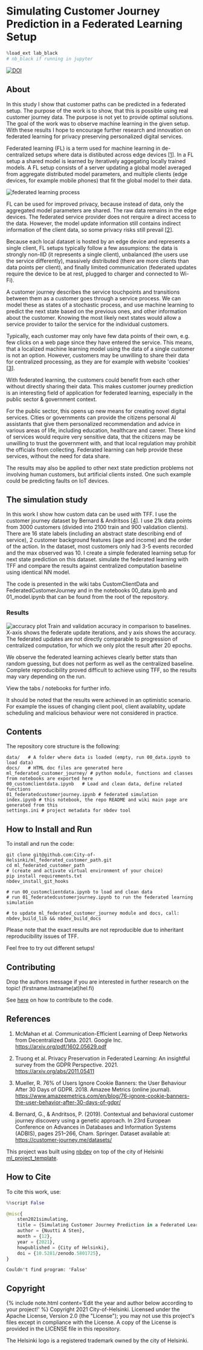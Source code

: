 # Simulating Customer Journey Prediction in a Federated Learning Setup



```python
%load_ext lab_black
# nb_black if running in jupyter
```

[![DOI](https://zenodo.org/badge/415873102.svg)](https://zenodo.org/badge/latestdoi/415873102)

## About

In this study I show that customer paths can be predicted in a federated setup. 
The purpose of the work is to show, that this is possible using real customer journey data.
The purpose is not yet to provide optimal solutions.
The goal of the work was to observe machine learning in the given setup.
With these results I hope to encourage further research and innovation on federated learning for privacy preserving personalized digital services.

Federated learning (FL) is a term used for machine learning in de-centralized
setups where data is distibuted across edge devices [[1](#mcmahan2016communication)].
In a FL setup a shared model is learned by iteratively aggegating locally trained models.
A FL setup consists of a server updating a global model averaged from aggregate distributed model parameters,
and multiple clients (edge devices, for example mobile phones) that fit the global model to their data. 

![federated learning process](visuals/federated_learning_process.png "Figure 1")

FL can be used for improved privacy, because instead of data,
only the aggregated model parameters are shared. The raw data remains in the edge devices.
The federated service provider does not rerquire a direct access to the data.
However, the model update information still contains indirect information of the client data, so some privacy risks still prevail [[2](#truong2021privacy)].

Because each local dataset is hosted by an edge device and represents a single client, FL setups typically follow a few assumpions:
the data is strongly non-IID (it represents a single client),
unbalanced (the users use the service differently),
massively distributed (there are more clients than data points per client), 
and finally limited communication (federated updates require the device to be at rest, plugged to charger and connected to Wi-Fi).

A customer journey describes the service touchpoints and transitions between them as a customer goes through a service process.
We can model these as states of a stochastic process, and use machine learning to predict the next state based on the previous ones, and other information about the customer.
Knowing the most likely next states would allow a service provider to tailor the service for the individual customers. 

Typically, each customer may only have few data points of their own, e.g. few clicks on a web page since they have entered the service.
This means, that a localized machine learning model using the data of a single customer is not an option.
However, customers may be unwilling to share their data for centralized processing, as they are for example with website 'cookies' [[3](#mueller2018ignore)].

With federated learning, the customers could benefit from each other without directly sharing their data.
This makes customer journey prediction is an interesting field of application for federated learning,
especially in the public sector & government context.

For the public sector, this opens up new means for creating novel digital services. 
Cities or governments can provide the citizens personal AI assistants that give them personalized recommendation and advice in various areas of life,
including education, healthcare and career.
These kind of services would require very sensitive data, that the citizens may be unwilling to trust the government with, and that local regulation may prohibit the officials from collecting.
Federated learning can help provide these services, without the need for data share.

The results may also be applied to other next state prediction problems not involving human customers,
but artificial clients insted. One such example could be predicting faults on IoT devices.

## The simulation study

In this work I show how custom data can be used with TFF. I use the customer journey dataset by Bernard & Andritsos [[4](#bernard2019customer)].
I use 21k data points from 3000 customers (divided into 2100 train and 900 validation clients). There are 16 state labels (including an abstract state describing end of service), 2 customer background features (age and income) and the order of the action.
In the dataset, most customers only had 3-5 events recorded and the max observed was 10.
I create a simple federated learning setup for next state prediction on this dataset.
simulate the federated learning with TFF and compare the results against centralized computation baseline using identical NN model.

The code is presented in the wiki tabs CustomClientData and FederatedCustomerJourney and in the notebooks 00_data.ipynb and 01_model.ipynb that can be found from the root of the repository.

### Results

![accuracy plot](results/accuracy.png "Figure 2")
Train and validation accuracy in comparison to baselines. X-axis shows the federate update iterations, and y axis shows the accuracy. The federated updates are not directly comparable to progression of centralized computation, for which we only plot the result after 20 epochs.

We observe the federated learning achieves clearly better stats than random guessing, but does not perform as well as the centralized baseline.
Complete reproducibility proved difficult to achieve using TFF, so the results may vary depending on the run.

View the tabs / notebooks for further info.

It should be noted that the results were achieved in an optimistic scenario. For example the issues of changing client pool, client availablity, update scheduling and malicious behaviour were not considered in practice.




## Contents

The repository core structure is the following:

    data/   # A folder where data is loaded (empty, run 00_data.ipynb to load data)
    docs/   # HTML doc files are generated here
    ml_federated_customer_journey/ # python module, functions and classes from notebooks are exported here
    00_customclientdata.ipynb   # Load and clean data, define related functions
    01_federatedcustomerjourney.ipynb # federated simulation
    index.ipynb # this notebook, the repo README and wiki main page are generated from this
    settings.ini # project metadata for nbdev tool


## How to Install and Run

To install and run the code:

    git clone git@github.com:City-of-Helsinki/ml_federated_customer_path.git
    cd ml_federated_customer_path
    # (create and activate virtual environment of your choice)
    pip install requirements.txt
    nbdev_install_git_hooks

    # run 00_customclientdata.ipynb to load and clean data
    # run 01_federatedcustomerjourney.ipynb to run the federated learning simulation

    # to update ml_federated_customer_journey module and docs, call:
    nbdev_build_lib && nbdev_build_docs

Please note that the exact results are not reproducible due to inheritant reproducibility issues of TFF. 

Feel free to try out different setups!


## Contributing

Drop the authors message if you are interested in further research on the topic! (firstname.lastname(at)hel.fi)

See [here](https://github.com/City-of-Helsinki/ml_federated_customer_journey/blob/master/CONTRIBUTING.md) on how to contribute to the code.


## References

1) <a id='mcmahan2016communication'></a> McMahan et al. Communication-Efficient Learning of Deep Networks from Decentralized Data. 2021. Google Inc. https://arxiv.org/pdf/1602.05629.pdf

2) <a id='truong2021privacy'></a> Truong et al. Privacy Preservation in Federated Learning: An insightful survey from the GDPR Perspective. 2021. https://arxiv.org/abs/2011.05411

3) <a id='mueller2018ignore'></a> Mueller, R. 76% of Users Ignore Cookie Banners: the User Behaviour After 30 Days of GDPR. 2018. Amazee Metrics (online journal). https://www.amazeemetrics.com/en/blog/76-ignore-cookie-banners-the-user-behavior-after-30-days-of-gdpr/

4) <a id='bernard2019contextual'> Bernard, G., & Andritsos, P. (2019). Contextual and behavioral customer journey discovery using a genetic approach. In 23rd European Conference on Advances in Databases and Information Systems (ADBIS), pages 251–266, Cham. Springer.
Dataset available at: https://customer-journey.me/datasets/

This project was built using [nbdev](https://nbdev.fast.ai/) on top of the city of Helsinki [ml_project_template](https://github.com/City-of-Helsinki/ml_project_template).

## How to Cite

To cite this work, use:

```python
%%script False

@misc{
    sten2021simulating,
    title = {Simulating Customer Journey Prediction in a Federated Learning Setup},
    author = {Nuutti A Sten},
    month = {12},
    year = {2021},
    howpublished = {City of Helsinki},
    doi = {10.5281/zenodo.5801725},
}
```

    Couldn't find program: 'False'


## Copyright
{% include note.html content='Edit the year and author below according to your project!' %}
Copyright 2021 City-of-Helsinki. Licensed under the Apache License, Version 2.0 (the "License");
you may not use this project's files except in compliance with the License.
A copy of the License is provided in the LICENSE file in this repository.

The Helsinki logo is a registered trademark owned by the city of Helsinki.
